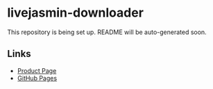 # livejasmin-downloader

This repository is being set up. README will be auto-generated soon.

## Links
- [Product Page](https://serp.ly/livejasmin-downloader)
- [GitHub Pages](https://serpapps.github.io/livejasmin-downloader)
